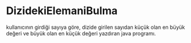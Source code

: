 # DizidekiElemaniBulma
kullanıcının girdiği sayıya göre, dizide girilen sayıdan küçük olan en büyük değeri ve büyük olan en küçük değeri yazdıran java programı.
